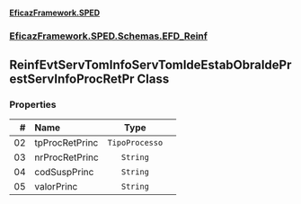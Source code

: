 #### [EficazFramework.SPED](EficazFrameworkSPED.md 'EficazFramework SPED')
### [EficazFramework.SPED.Schemas.EFD_Reinf](EficazFramework.SPED.Schemas.EFD_Reinf.md 'EficazFramework.SPED.Schemas.EFD_Reinf')

## ReinfEvtServTomInfoServTomIdeEstabObraIdePrestServInfoProcRetPr Class
### Properties

| # | Name | Type | |
| ---: | :--- | :---: | :--- |
| 02 | tpProcRetPrinc | `TipoProcesso` |  |
| 03 | nrProcRetPrinc | `String` |  |
| 04 | codSuspPrinc | `String` |  |
| 05 | valorPrinc | `String` |  |
